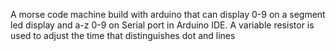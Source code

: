 A morse code machine build with arduino that can display 0-9 on a segment led display and a-z 0-9 on Serial port in Arduino IDE. A variable resistor is used to adjust the time that distinguishes dot and lines
